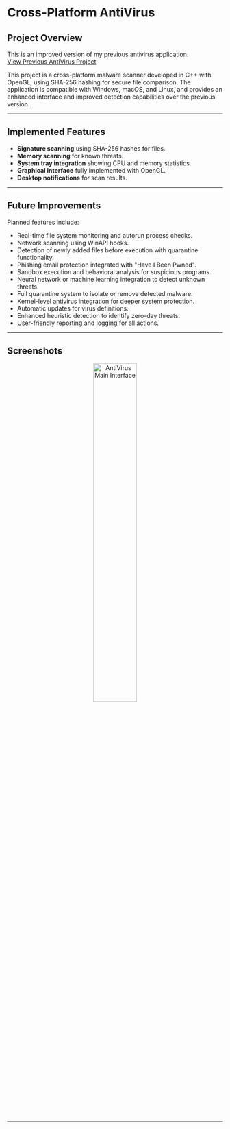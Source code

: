 # Cross-Platform AntiVirus

## Project Overview
This is an improved version of my previous antivirus application.  
[View Previous AntiVirus Project](https://github.com/HUGOW04/TuAntivirus)

This project is a cross-platform malware scanner developed in C++ with OpenGL, using SHA-256 hashing for secure file comparison. The application is compatible with Windows, macOS, and Linux, and provides an enhanced interface and improved detection capabilities over the previous version.

---

## Implemented Features
- **Signature scanning** using SHA-256 hashes for files.  
- **Memory scanning** for known threats.  
- **System tray integration** showing CPU and memory statistics.  
- **Graphical interface** fully implemented with OpenGL.  
- **Desktop notifications** for scan results.  

---

## Future Improvements
Planned features include:
- Real-time file system monitoring and autorun process checks.  
- Network scanning using WinAPI hooks.  
- Detection of newly added files before execution with quarantine functionality.  
- Phishing email protection integrated with "Have I Been Pwned".  
- Sandbox execution and behavioral analysis for suspicious programs.  
- Neural network or machine learning integration to detect unknown threats.  
- Full quarantine system to isolate or remove detected malware.  
- Kernel-level antivirus integration for deeper system protection.  
- Automatic updates for virus definitions.  
- Enhanced heuristic detection to identify zero-day threats.  
- User-friendly reporting and logging for all actions.  

---

## Screenshots
<p align="center">
  <img src="https://github.com/user-attachments/assets/fc922aae-9f29-48d2-bfed-2c38f47cf5d4" alt="AntiVirus Main Interface" width="45%"/>
</p>


---

